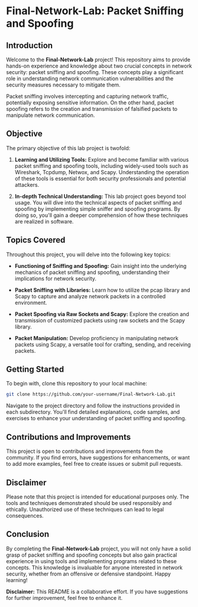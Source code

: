# Final-Network-Lab: Packet Sniffing and Spoofing

## Introduction

Welcome to the **Final-Network-Lab** project! This repository aims to provide hands-on experience and knowledge about two crucial concepts in network security: packet sniffing and spoofing. These concepts play a significant role in understanding network communication vulnerabilities and the security measures necessary to mitigate them.

Packet sniffing involves intercepting and capturing network traffic, potentially exposing sensitive information. On the other hand, packet spoofing refers to the creation and transmission of falsified packets to manipulate network communication.

## Objective

The primary objective of this lab project is twofold:

1. **Learning and Utilizing Tools:** Explore and become familiar with various packet sniffing and spoofing tools, including widely-used tools such as Wireshark, Tcpdump, Netwox, and Scapy. Understanding the operation of these tools is essential for both security professionals and potential attackers.

2. **In-depth Technical Understanding:** This lab project goes beyond tool usage. You will dive into the technical aspects of packet sniffing and spoofing by implementing simple sniffer and spoofing programs. By doing so, you'll gain a deeper comprehension of how these techniques are realized in software.

## Topics Covered

Throughout this project, you will delve into the following key topics:

- **Functioning of Sniffing and Spoofing:** Gain insight into the underlying mechanics of packet sniffing and spoofing, understanding their implications for network security.

- **Packet Sniffing with Libraries:** Learn how to utilize the pcap library and Scapy to capture and analyze network packets in a controlled environment.

- **Packet Spoofing via Raw Sockets and Scapy:** Explore the creation and transmission of customized packets using raw sockets and the Scapy library.

- **Packet Manipulation:** Develop proficiency in manipulating network packets using Scapy, a versatile tool for crafting, sending, and receiving packets.

## Getting Started

To begin with, clone this repository to your local machine:

```bash
git clone https://github.com/your-username/Final-Network-Lab.git

```
Navigate to the project directory and follow the instructions provided in each subdirectory. You'll find detailed explanations, code samples, and exercises to enhance your understanding of packet sniffing and spoofing.

## Contributions and Improvements
This project is open to contributions and improvements from the community. If you find errors, have suggestions for enhancements, or want to add more examples, feel free to create issues or submit pull requests.

## Disclaimer
Please note that this project is intended for educational purposes only. The tools and techniques demonstrated should be used responsibly and ethically. Unauthorized use of these techniques can lead to legal consequences.

## Conclusion
By completing the **Final-Network-Lab** project, you will not only have a solid grasp of packet sniffing and spoofing concepts but also gain practical experience in using tools and implementing programs related to these concepts. This knowledge is invaluable for anyone interested in network security, whether from an offensive or defensive standpoint. Happy learning!

**Disclaimer:** This README is a collaborative effort. If you have suggestions for further improvement, feel free to enhance it.
